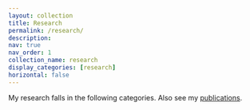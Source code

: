 ```yaml
---
layout: collection
title: Research
permalink: /research/
description:
nav: true
nav_order: 1
collection_name: research
display_categories: [research]
horizontal: false
---
```


My research falls in the following categories.
Also see my <a href="/publications">publications</a>.
